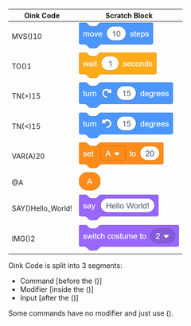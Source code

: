 | Oink Code | Scratch Block |
| --------- | ------------- |
| MVS()10 |![alt text](https://github.com/KyleKart/Oink/blob/main/move.png?raw=true)|
| TO()1 |![alt text](https://github.com/KyleKart/Oink/blob/main/wait.png?raw=true)|
| TN(>)15 |![alt text](https://github.com/KyleKart/Oink/blob/main/turn1.png?raw=true)|
| TN(<)15 |![alt text](https://github.com/KyleKart/Oink/blob/main/turn2.png?raw=true)|
| VAR(A)20 |![alt text](https://github.com/KyleKart/Oink/blob/main/var.png?raw=true)|
| @A |![alt text](https://github.com/KyleKart/Oink/blob/main/A.png?raw=true)|
| SAY()Hello_World! |![alt text](https://github.com/KyleKart/Oink/blob/main/say.png?raw=true)|
| IMG()2 |![alt text](https://github.com/KyleKart/Oink/blob/main/costume.png?raw=true)|

Oink Code is split into 3 segments:
- Command [before the ()]
- Modifier [inside the ()]
- Input [after the ()]

Some commands have no modifier and just use ().
